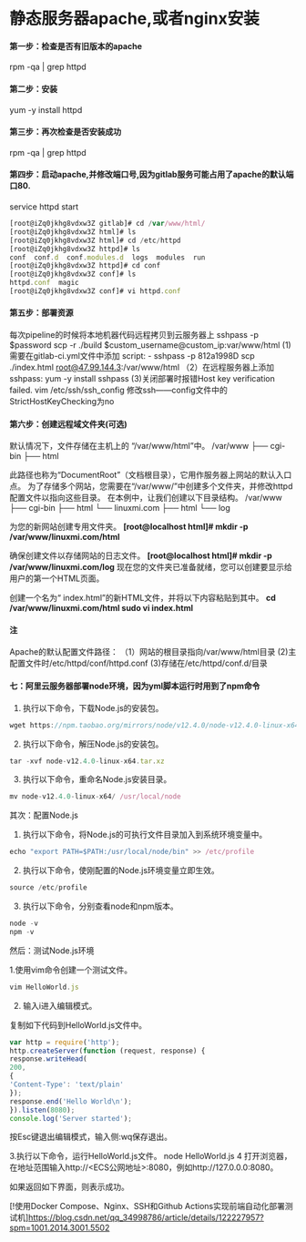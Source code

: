 # 静态服务器apache,或者nginx安装
#### 第一步：检查是否有旧版本的apache
rpm -qa | grep httpd 
#### 第二步：安装
yum -y install httpd
#### 第三步：再次检查是否安装成功
rpm -qa | grep httpd
#### 第四步：启动apache,并修改端口号,因为gitlab服务可能占用了apache的默认端口80.
service httpd start
```js
[root@iZq0jkhg8vdxw3Z gitlab]# cd /var/www/html/
[root@iZq0jkhg8vdxw3Z html]# ls
[root@iZq0jkhg8vdxw3Z html]# cd /etc/httpd
[root@iZq0jkhg8vdxw3Z httpd]# ls
conf  conf.d  conf.modules.d  logs  modules  run
[root@iZq0jkhg8vdxw3Z httpd]# cd conf
[root@iZq0jkhg8vdxw3Z conf]# ls
httpd.conf  magic
[root@iZq0jkhg8vdxw3Z conf]# vi httpd.conf
```
#### 第五步：部署资源
每次pipeline的时候将本地机器代码远程拷贝到云服务器上
sshpass -p $password scp -r ./build $custom_username@custom_ip:var/www/html
(1)需要在gitlab-ci.yml文件中添加
  script: 
    - sshpass -p 812a1998D scp ./index.html root@47.99.144.3:/var/www/html
（2）在远程服务器上添加sshpass:
  yum -y install sshpass
(3)关闭部署时报错Host key verification failed.
vim /etc/ssh/ssh_config
修改ssh——config文件中的 StrictHostKeyChecking为no
#### 第六步：创建远程域文件夹(可选)
默认情况下，文件存储在主机上的 “/var/www/html”中。
/var/www
├── cgi-bin
├── html

此路径也称为“DocumentRoot”（文档根目录），它用作服务器上网站的默认入口点。
为了存储多个网站，您需要在“/var/www/”中创建多个文件夹，并修改httpd配置文件以指向这些目录。
在本例中，让我们创建以下目录结构。
/var/www
├── cgi-bin
├── html
└── linuxmi.com
    ├── html
    └── log

为您的新网站创建专用文件夹。
**[root@localhost html]# mkdir -p /var/www/linuxmi.com/html**

确保创建文件以存储网站的日志文件。
**[root@localhost html]# mkdir -p /var/www/linuxmi.com/log**
现在您的文件夹已准备就绪，您可以创建要显示给用户的第一个HTML页面。

创建一个名为“ index.html”的新HTML文件，并将以下内容粘贴到其中。
**cd /var/www/linuxmi.com/html sudo vi index.html**

#### 注
Apache的默认配置文件路径：
（1）网站的根目录指向/var/www/html目录
(2)主配置文件时/etc/httpd/conf/httpd.conf
(3)存储在/etc/httpd/conf.d/目录
#### 七：阿里云服务器部署node环境，因为yml脚本运行时用到了npm命令
1. 执行以下命令，下载Node.js的安装包。
```js
wget https://npm.taobao.org/mirrors/node/v12.4.0/node-v12.4.0-linux-x64.tar.xz
```
2. 执行以下命令，解压Node.js的安装包。
```js
tar -xvf node-v12.4.0-linux-x64.tar.xz
```
3. 执行以下命令，重命名Node.js安装目录。
```js
mv node-v12.4.0-linux-x64/ /usr/local/node
```

其次：配置Node.js

1. 执行以下命令，将Node.js的可执行文件目录加入到系统环境变量中。
```js
echo "export PATH=$PATH:/usr/local/node/bin" >> /etc/profile
```
2. 执行以下命令，使刚配置的Node.js环境变量立即生效。
```js
source /etc/profile
```
3. 执行以下命令，分别查看node和npm版本。
```js
node -v
npm -v
```

然后：测试Node.js环境

1.使用vim命令创建一个测试文件。
```js
vim HelloWorld.js
```
2. 输入i进入编辑模式。

复制如下代码到HelloWorld.js文件中。
```js
var http = require('http');
http.createServer(function (request, response) {
response.writeHead(
200,
{
'Content-Type': 'text/plain'
});
response.end('Hello World\n');
}).listen(8080);
console.log('Server started');
```
按Esc键退出编辑模式，输入侧:wq保存退出。

3.执行以下命令，运行HelloWorld.js文件。
node HelloWorld.js
4 打开浏览器，在地址范围输入http://<ECS公网地址>:8080，例如http://127.0.0.0:8080。

如果返回如下界面，则表示成功。

[!使用Docker Compose、Nginx、SSH和Github Actions实现前端自动化部署测试机]https://blog.csdn.net/qq_34998786/article/details/122227957?spm=1001.2014.3001.5502
